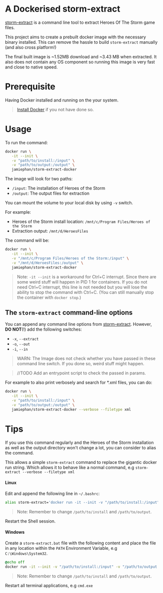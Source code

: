 # A Dockerised storm-extract

[storm-extract](https://github.com/nydus/storm-extract) is a command line tool to extract Heroes Of The Storm game files.

This project aims to create a prebuilt docker image with the necessary binary installed. This can remove the hassle to build `storm-extract` manually (and also cross platform!) 

The final built image is ~1.52MB download and ~3.43 MB when extracted. It also does not contain any OS component so running this image is very fast and close to native speed.

# Prerequisite

Having Docker installed and running on the your system. 

> [Install Docker](https://www.docker.com/) if you not have done so.

# Usage

To run the command:

```bash
docker run \
   -it --init \
   -v "path/to/install:/input" \
   -v "path/to/output:/output" \
   jamiephan/storm-extract-docker
```

The image will look for two paths:

 - `/input`: The installation of Heroes of the Storm
 - `/output`: The output files for extraction

 You can mount the volume to your local disk by using `-v` switch.

 For example:

 - Heroes of the Storm install location: `/mnt/c/Program Files/Heroes of the Storm`
 - Extraction output: `/mnt/d/HeroesFiles`

 The command will be:

```bash
docker run \
   -it --init \
   -v "/mnt/c/Program Files/Heroes of the Storm:/input" \
   -v "/mnt/d/HeroesFiles:/output" \
   jamiephan/storm-extract-docker
```

> Note: `-it --init` is a workaround for Ctrl+C interrupt. Since there are some weird stuff will happen in PID 1 for containers. If you do not need Ctrl+C interrupt, this line is not needed but you will lose the ability to stop the command with Ctrl+C. (You can still manually stop the container with `docker stop`.)


## The `storm-extract` command-line options

You can append any command line options from [storm-extract](https://github.com/nydus/storm-extract). However, **DO NOT**(!) add the following switches:

- `-x`, `--extract`
- `-o`, `--out`
- `-i`, `--in`

> WARN: The Image does not check whether you have passed in these command line switch. If you done so, weird stuff might happen.

> //TODO Add an entrypoint script to check the passed in params.


For example to also print verbosely and search for *.xml files, you can do:

```bash
docker run \
   -it --init \
   -v "path/to/install:/input" \
   -v "path/to/output:/output" \
   jamiephan/storm-extract-docker --verbose --filetype xml
```

# Tips

If you use this command regularly and the Heroes of the Storm installation as well as the output directory won't change a lot, you can consider to alias the command.

This allows a simple `storm-extract` command to replace the gigantic docker run string. Which allows it to behave like a normal command, e.g `storm-extract --verbose --filetype xml`

#### Linux
Edit and append the following line in `~/.bashrc`:

```bash
alias storm-extract='docker run -it --init -v "/path/to/install:/input" -v "/path/to/output:/output" jamiephan/storm-extract-docker'
```
>Note: Remember to change `/path/to/install` and `/path/to/output`.

Restart the Shell session.

#### Windows

Create a `storm-extract.bat` file with the following content and place the file in any location within the `PATH` Environment Variable, e.g `C:\Windows\System32`.

```bat
@echo off
docker run -it --init -v "/path/to/install:/input" -v "/path/to/output:/output" jamiephan/storm-extract-docker %*
```
>Note: Remember to change `/path/to/install` and `/path/to/output`.

Restart all terminal applications, e.g `cmd.exe`

